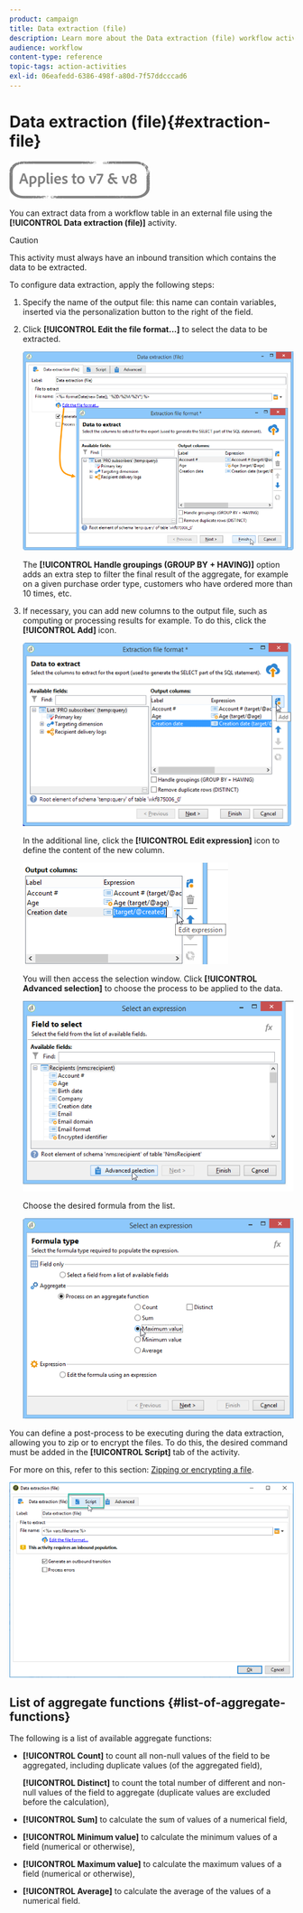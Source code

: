 ```yaml
---
product: campaign
title: Data extraction (file)
description: Learn more about the Data extraction (file) workflow activity
audience: workflow
content-type: reference
topic-tags: action-activities
exl-id: 06eafedd-6386-498f-a80d-7f57ddcccad6
---
```

# Data extraction (file){#extraction-file}

![](../../assets/common.svg)

You can extract data from a workflow table in an external file using the **[!UICONTROL Data extraction (file)]** activity.

>[!CAUTION]
>
>This activity must always have an inbound transition which contains the data to be extracted.

To configure data extraction, apply the following steps:

1. Specify the name of the output file: this name can contain variables, inserted via the personalization button to the right of the field.
1. Click **[!UICONTROL Edit the file format...]** to select the data to be extracted.

   ![](assets/s_advuser_extract_file_param.png)

   The **[!UICONTROL Handle groupings (GROUP BY + HAVING)]** option adds an extra step to filter the final result of the aggregate, for example on a given purchase order type, customers who have ordered more than 10 times, etc.

1. If necessary, you can add new columns to the output file, such as computing or processing results for example. To do this, click the **[!UICONTROL Add]** icon.

   ![](assets/s_advuser_extract_file_add_col.png)

   In the additional line, click the **[!UICONTROL Edit expression]** icon to define the content of the new column. 

   ![](assets/s_advuser_extract_file_add_exp.png)

   You will then access the selection window. Click **[!UICONTROL Advanced selection]** to choose the process to be applied to the data.

   ![](assets/s_advuser_extract_file_advanced_selection.png)

   Choose the desired formula from the list.

   ![](assets/s_advuser_extract_file_agregate_values.png)

You can define a post-process to be executing during the data extraction, allowing you to zip or to encrypt the files. To do this, the desired command must be added in the **[!UICONTROL Script]** tab of the activity.

For more on this, refer to this section: [Zipping or encrypting a file](how-to-use-workflow-data.md#zipping-or-encrypting-a-file).

![](assets/postprocessing_dataextraction.png)

## List of aggregate functions {#list-of-aggregate-functions}

The following is a list of available aggregate functions:

* **[!UICONTROL Count]** to count all non-null values of the field to be aggregated, including duplicate values (of the aggregated field),

  **[!UICONTROL Distinct]** to count the total number of different and non-null values of the field to aggregate (duplicate values are excluded before the calculation),

* **[!UICONTROL Sum]** to calculate the sum of values of a numerical field,
* **[!UICONTROL Minimum value]** to calculate the minimum values of a field (numerical or otherwise),
* **[!UICONTROL Maximum value]** to calculate the maximum values of a field (numerical or otherwise),
* **[!UICONTROL Average]** to calculate the average of the values of a numerical field.
